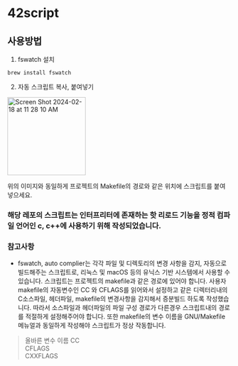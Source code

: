 # 42script

## 사용방법

1. fswatch 설치
``` shell
brew install fswatch
```

2. 자동 스크립트 복사, 붙여넣기
<img width="176" alt="Screen Shot 2024-02-18 at 11 28 10 AM" src="https://github.com/JaeJunday/42script/assets/109643814/7143ea7f-db32-4cc7-852b-a3a9ff727065">

위의 이미지와 동일하게 프로젝트의 Makefile의 경로와 같은 위치에 스크립트를 붙여 넣으세요.

### 해당 레포의 스크립트는 인터프리터에 존재하는 핫 리로드  기능을 정적 컴파일 언어인 c, c++에 사용하기 위해 작성되었습니다.

### 참고사항
* fswatch, auto complier는 각각 파일 및 디렉토리의 변경 사항을 감지, 자동으로 빌드해주는 스크립트로, 리눅스 및 macOS 등의 유닉스 기반 시스템에서 사용할 수 있습니다.
    스크립트는 프로젝트의 makefile과 같은 경로에 있어야 합니다. 사용자 makefile의 자동변수인 CC 와 CFLAGS를 읽어와서 설정하고 같은 디렉터리내의 C소스파일, 헤더파일, makefile의 변경사항을 감지해서 증분빌드 하도록 작성했습니다.
    따라서 소스파일과 헤더파일의 파일 구성 경로가 다른경우 스크립트내의 경로를 적절하게 설정해주어야 합니다. 또한 makefile의 변수 이름을 GNU/Makefile 메뉴얼과 동일하게 작성해야 스크립트가 정상 작동합니다.

> 올바른 변수 이름
CC <br>
CFLAGS <br>
CXXFLAGS

